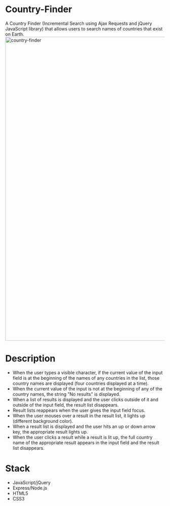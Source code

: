 # Country-Finder
A Country Finder (Incremental Search using Ajax Requests and jQuery JavaScript library) that allows users to search names of countries that exist on Earth. 
<img width="959" alt="country-finder" src="https://user-images.githubusercontent.com/50359290/66036250-13bd0100-e50d-11e9-8213-36b01bf1a5cf.png">

#  Description
- When the user types a visible character, if the current value of the input field is at the beginning of the names of any countries in the list, those country names are displayed (four countries displayed at a time).
- When the current value of the input is not at the beginning of any of the country names, the string "No results" is displayed.
- When a list of results is displayed and the user clicks outside of it and outside of the input field, the result list disappears.
- Result lists reappears when the user gives the input field focus.
- When the user mouses over a result in the result list, it lights up (different background color).
- When a result list is displayed and the user hits an up or down arrow key, the appropriate result lights up.
- When the user clicks a result while a result is lit up, the full country name of the appropriate result appears in the input field and the result list disappears.

# Stack
- JavaScript/jQuery
- Express/Node.js
- HTML5
- CSS3
